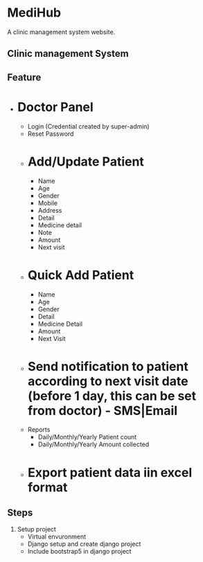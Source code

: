 # MediHub
A clinic management system website.

## Clinic management System

## Feature
-   # Doctor Panel
    -   Login (Credential created by super-admin)
    -   Reset Password
    -   # Add/Update Patient
        -   Name
        -   Age
        -   Gender
        -   Mobile
        -   Address
        -   Detail
        -   Medicine detail
        -   Note
        -   Amount
        -   Next visit
    -   # Quick Add Patient
        -   Name
        -   Age
        -   Gender
        -   Detail
        -   Medicine Detail
        -   Amount
        -   Next Visit
    -   # Send notification to patient according to next visit date (before 1 day, this can be set from doctor) - SMS|Email
    -   Reports
        -   Daily/Monthly/Yearly Patient count
        -   Daily/Monthly/Yearly Amount collected
    -   # Export patient data iin excel format

## Steps

1. Setup project
    -   Virtual envuronment
    -   Django setup and create django project
    -   Include bootstrap5 in django project
